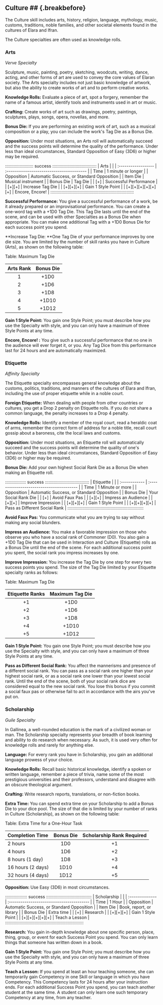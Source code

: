 ## Culture ## {.breakbefore}

The Culture skill includes arts, history, religion, language, mythology,
music, customs, traditions, noble families, and other societal elements
found in the cultures of Elara and Ifran.

The Culture specialties are often used as knowledge rolls.

### Arts

*Verve Specialty*

Sculpture, music, painting, poetry, sketching, woodcuts, writing, dance,
acting, and other forms of art are used to convey the core values of
Elaran society. The Arts specialty includes not just basic knowledge of
artwork, but also the ability to create works of art and to perform
creative works.

**Knowledge Rolls:** Evaluate a piece of art, spot a forgery, remember
the name of a famous artist, identify tools and instruments used in art
or music.

**Crafting:** Create works of art such as drawings, poetry, paintings,
sculptures, plays, songs, opera, novellas, and more<a class="xref-asdesc-insection" href="#crafting"></a>.


**Bonus Die:** If you are performing an existing work of art, such as a
musical composition or a play, you can include the work's Tag Die as a
Bonus Die.

**Opposition:** Under most situations, an Arts roll will automatically
succeed and the success points will determine the quality of the
performance. Under less than ideal circumstances, Standard Opposition of
Easy (3D6) or higher may be required.

::::::::::::::::::::::: success ::::::::::::::::::::::::::::::::::::
| Arts                |                                            |
| :------------------ | :----------------------------------------- |
| Time                | 1 minute or longer                         |
| Opposition          | Automatic Success, or Standard Opposition  |
| Item Die            | Musical instrument                         |
| Bonus Die           | Tag Die                                    |
| [+]                 | Successful Performance                     |
| [+][+]              | Increase Tag Die                           |
| [+][+][+]           | Gain 1 Style Point                         |
| [+][+][+][+][+][+]  | Encore, Encore!                            |
::::::::::::::::::::::::::::::::::::::::::::::::::::::::::::::::::::

**Successful Performance:** You give a successful performance of a work,
be it already prepared or an improvisational performance. You can create
a one-word tag with a +1D0 Tag Die. This Tag Die lasts until the end of
the scene, and can be used with other Specialties as a Bonus Die when
appropriate. You can make one additional Tag with a +1D0 Bonus Die for
each success point you spend.

**Increase Tag Die: **One Tag Die of your performance improves by one
die size. You are limited by the number of skill ranks you have in
Culture (Arts), as shown on the following table:

Table: Maximum Tag Die

| Arts Rank | Bonus Die |
| :-------: | :-------: |
| 1         |  +1D0     |
| 2         |  +1D6     |
| 3         |  +1D8     |
| 4         |  +1D10    |
| 5         |  +1D12    |

**Gain 1 Style Point:** You gain one Style Point; you must describe how
you use the Specialty with style, and you can only have a maximum of
three Style Points at any time.

**Encore, Encore! :** You give such a successful performance that no one
in the audience will ever forget it, or you. Any Tag Dice from this
performance last for 24 hours and are automatically maximized.

### Etiquette

*Affinity Specialty*

The Etiquette specialty encompasses general knowledge about the customs,
politics, traditions, and manners of the cultures of Elara and Ifran,
including the use of proper etiquette while in a noble court.

**Foreign Etiquette:** When dealing with people from other countries or
cultures, you get a Drop 2 penalty on Etiquette rolls. If you do not
share a common language, the penalty increases to a Drop 4 penalty.

**Knowledge Rolls:** Identify a member of the royal court, read a
heraldic coat of arms, remember the correct form of address for a noble
title, recall court gossip about a baroness, cite the local laws and
customs.

**Opposition:** Under most situations, an Etiquette roll will
automatically succeed and the success points will determine the quality
of one's behavior. Under less than ideal circumstances, Standard
Opposition of Easy (3D6) or higher may be required.

**Bonus Die:** Add your own highest Social Rank Die as a Bonus Die when
making an Etiquette roll.

::::::::::::::::: success ::::::::::::::::::::::::::::::::::::
| Etiquette     |                                            |
| :------------ | :----------------------------------------- |
| Time          | 1 Minute or more                           |
| Opposition    | Automatic Success, or Standard Opposition  |
| Bonus Die     | Your Social Rank Die                       |
| [+]           | Avoid Faux Pas                             |
| [+][+]        | Impress an Audience                        |
| [+][+]        | Improve Impression                         |
| [+][+][+]     | Gain 1 Style Point                         |
| [+][+][+][+]  | Pass as Different Social Rank              |
::::::::::::::::::::::::::::::::::::::::::::::::::::::::::::::

**Avoid Faux Pas:** You communicate what you are trying to say without
making any social blunders.

**Impress an Audience:** You make a favorable impression on those who
observe you who have a social rank of Commoner (D0). You also gain a
+1D0 Tag Die that can be used in Interaction and Culture (Etiquette)
rolls as a Bonus Die until the end of the scene. For each additional
success point you spent, the social rank you impress increases by one.

**Improve Impression:** You increase the Tag Die by one step for every
two success points you spend. The size of the Tag Die limited by your
Etiquette specialty ranks as follows:

Table: Maximum Tag Die

| Etiquette Ranks | Maximum Tag Die |
| :-------------: | :-------------: |
|  +1             |  +1D0           |
|  +2             |  +1D6           |
|  +3             |  +1D8           |
|  +4             |  +1D10          |
|  +5             |  +1D12          |


**Gain 1 Style Point:** You gain one Style Point; you must describe how
you use the Specialty with style, and you can only have a maximum of
three Style Points at any time.

**Pass as Different Social Rank:** You affect the mannerisms and
presence of a different social rank. You can pass as a social rank one
higher than your highest social rank, or as a social rank one lower than
your lowest social rank. Until the end of the scene, both of your social
rank dice are considered equal to the new social rank. You lose this
bonus if you commit a social faux pas or otherwise fail to act in
accordance with the airs you've put on.

### Scholarship

*Guile Specialty*

In Gallinea, a well-rounded education is the mark of a civilized woman
or man. The Scholarship specialty represents your breadth of book
learning and ability to do research when necessary. As such, it is used
very often for knowledge rolls and rarely for anything else.

**Language:** For every rank you have in Scholarship, you gain an
additional language prowess of your choice.

**Knowledge Rolls:** Recall basic historical knowledge, identify a
spoken or written language, remember a piece of trivia, name some of the
most prestigious universities and their professors, understand and
disagree with an obscure theological argument.

**Crafting:** Write research reports, translations, or non-fiction
books<a class="xref-asdesc-insection" href="#crafting"></a>.

**Extra Time:** You can spend extra time on your Scholarship to add a
Bonus Die to your dice pool. The size of that die is limited by your
number of ranks in Culture (Scholarship), as shown on the following
table:

Table: Extra Time for a One-Hour Task

| Completion Time   | Bonus Die | Scholarship Rank Required |
| :---------------- | :-------: | :-----------------------: |
| 2 hours           | 1D0       |  +1                       |
| 4 hours           | 1D6       |  +2                       |
| 8 hours (1 day)   | 1D8       |  +3                       |
| 16 hours (2 days) | 1D10      |  +4                       |
| 32 hours (4 days) | 1D12      |  +5                       |

**Opposition:** Use Easy (3D6) in most circumstances.

:::::::::::::::::: success :::::::::::::::::::::::::::::::::::::
| Scholarship     |                                            |
| :-------------- | :----------------------------------------- |
| Time            | 1 Hour                                     |
| Opposition      | Automatic Success, or Standard Opposition  |
| Item Die        | Book, report, or library                   |
| Bonus Die       | Extra time                                 |
| [+]             | Research                                   |
| [+][+][+]       | Gain 1 Style Point                         |
| [+][+][+][+][+] | Teach a Lesson                             |
::::::::::::::::::::::::::::::::::::::::::::::::::::::::::::::::

**Research:** You gain in-depth knowledge about one specific person,
place, thing, group, or event for each Success Point you spend. You can
only learn things that someone has written down in a book.

**Gain 1 Style Point:** You gain one Style Point; you must describe how
you use the Specialty with style, and you can only have a maximum of
three Style Points at any time.

**Teach a Lesson:** If you spend at least an hour teaching someone, she
can temporarily gain Competency in one Skill or language in which you
have Competency. This Competency lasts for 24 hours after your
instruction ends. For each additional Success Point you spend, you can
teach another student at the same time. A student can only learn one
such temporary Competency at any time, from any teacher.

